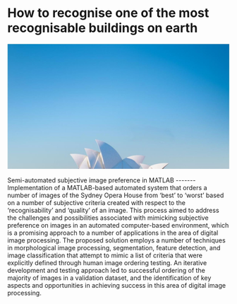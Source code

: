 # How to recognise one of the most recognisable buildings on earth
<p align="center">
  <img src="assets/introim.jpg" width="547" alt="Intro">
</p>
Semi-automated subjective image preference in MATLAB
-------
Implementation of a MATLAB-based automated system that orders a number of images of the Sydney Opera House from ‘best’ to ‘worst’ based on a number of subjective criteria created with respect to the ‘recognisability’ and ‘quality’ of an image. This process aimed to address the challenges and possibilities associated with mimicking subjective preference on images in an automated computer-based environment, which is a promising approach to a number of applications in the area of digital image processing. The proposed solution employs a number of techniques in morphological image processing, segmentation, feature detection, and image classification that attempt to mimic a list of criteria that were explicitly defined through human image ordering testing. An iterative development and testing approach led to successful ordering of the majority of images in a validation dataset, and the identification of key aspects and opportunities in achieving success in this area of digital image processing.
